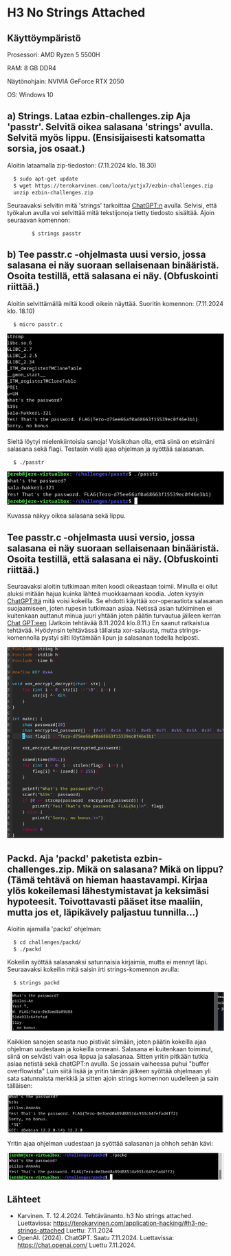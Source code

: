 # H3 No Strings Attached

## Käyttöympäristö

Prosessori: AMD Ryzen 5 5500H

RAM: 8 GB DDR4

Näytönohjain: NVIVIA GeForce RTX 2050

OS: Windows 10

## a) Strings. Lataa ezbin-challenges.zip Aja 'passtr'. Selvitä oikea salasana 'strings' avulla. Selvitä myös lippu. (Ensisijaisesti katsomatta sorsia, jos osaat.) 

Aloitin lataamalla zip-tiedoston: (7.11.2024 klo. 18.30)

      $ sudo apt-get update
      $ wget https://terokarvinen.com/loota/yctjx7/ezbin-challenges.zip
      unzip ezbin-challenges.zip

Seuraavaksi selvitin mitä 'strings' tarkoittaa [ChatGPT:n](https://chatgpt.com/) avulla. Selvisi, että työkalun avulla voi selvittää mitä tekstijonoja tietty tiedosto sisältää. Ajoin seuraavan komennon: 

            $ strings passtr

## b) Tee passtr.c -ohjelmasta uusi versio, jossa salasana ei näy suoraan sellaisenaan binääristä. Osoita testillä, että salasana ei näy. (Obfuskointi riittää.) 

Aloitin selvittämällä miltä koodi oikein näyttää. Suoritin komennon: (7.11.2024 klo. 18.10)

      $ micro passtr.c


![Strings](Kuvat/strings2.png)

Sieltä löytyi mielenkiintoisia sanoja! Voisikohan olla, että siinä on etsimäni salasana sekä flagi. Testasin vielä ajaa ohjelman ja syöttää salasanan.

      $ ./passtr

![salahakkeri](Kuvat/salahakkeri.png)

Kuvassa näkyy oikea salasana sekä lippu.

## Tee passtr.c -ohjelmasta uusi versio, jossa salasana ei näy suoraan sellaisenaan binääristä. Osoita testillä, että salasana ei näy. (Obfuskointi riittää.) 

Seuraavaksi aloitin tutkimaan miten koodi oikeastaan toimii. Minulla ei ollut aluksi mitään hajua kuinka lähteä muokkaamaan koodia. Joten kysyin [ChatGPT:ltä](https://chat.openai.com/) mitä voisi kokeilla. Se ehdotti käyttää xor-operaatiota salasanan suojaamiseen, joten rupesin tutkimaan asiaa. Netissä asian tutkiminen ei kuitenkaan auttanut minua juuri yhtään joten päätin turvautua jälleen kerran [Chat GPT:een](https://chat.openai.com/) (Jatkoin tehtävää 8.11.2024 klo.8.11.) En saanut ratkaistua tehtävää. Hyödynsin tehtävässä tällaista xor-salausta, mutta strings-komennolla pystyi silti löytämään lipun ja salasanan todella helposti.

![korjaus](Kuvat/Korjaus.png)

##  Packd. Aja 'packd' paketista ezbin-challenges.zip. Mikä on salasana? Mikä on lippu? (Tämä tehtävä on hieman haastavampi. Kirjaa ylös kokeilemasi lähestymistavat ja keksimäsi hypoteesit. Toivottavasti pääset itse maaliin, mutta jos et, läpikävely paljastuu tunnilla...) 

Aloitin ajamalla 'packd' ohjelman:

      $ cd challenges/packd/
      $ ./packd
      
Kokeilin syöttää salasanaksi satunnaisia kirjaimia, mutta ei mennyt läpi. Seuraavaksi kokeilin mitä saisin irti strings-komennon avulla:

      $ strings packd

![flag?](Kuvat/flagi.png) 

Kaikkien sanojen seasta nuo pistivät silmään, joten päätin kokeilla ajaa ohjelman uudestaan ja kokeilla onneani. Salasana ei kuitenkaan toiminut, siinä on selvästi vain osa lippua ja salasanaa. Sitten yritin pitkään tutkia asiaa netistä sekä chatGPT:n avulla. Se jossain vaiheessa puhui "buffer overflowista" Luin siitä lisää ja yritin tämän jälkeen syöttää ohjelmaan yli sata satunnaista merkkiä ja sitten ajoin strings komennon uudelleen ja sain tälläisen: 

![Ananas?](Kuvat/Ananas.png)

Yritin ajaa ohjelman uudestaan ja syöttää salasanan ja ohhoh sehän kävi:

![Ananassolved](Kuvat/ananasratkaisu.png)

## Lähteet

- Karvinen. T. 12.4.2024. Tehtävänanto. h3 No strings attached. Luettavissa: https://terokarvinen.com/application-hacking/#h3-no-strings-attached Luettu: 7.11.2024
- OpenAI. (2024). ChatGPT. Saatu 7.11.2024. Luettavissa: https://chat.openai.com/ Luettu 7.11.2024.
